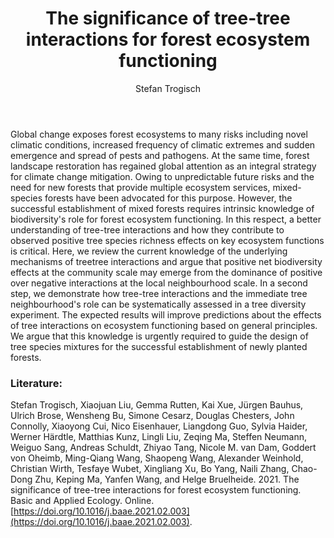 ﻿---
layout: post
title:  "The significance of tree-tree interactions for forest ecosystem functioning"
author: Stefan Trogisch
categories: [ Article ]
image: assets/projects/ST3.png
tags: featured
---
### 
Global change exposes forest ecosystems to many risks including novel climatic conditions, increased frequency of climatic extremes and sudden emergence and spread of pests and pathogens. At the same time, forest landscape restoration has regained global attention as an integral strategy for climate change mitigation. Owing to unpredictable future risks and the need for new forests that provide multiple ecosystem services, mixed-species forests have been advocated for this purpose. However, the successful establishment of mixed forests requires intrinsic knowledge of biodiversity's role for forest ecosystem functioning. In this respect, a better understanding of tree-tree interactions and how they contribute to observed positive tree species richness effects on key ecosystem functions is critical. Here, we review the current knowledge of the underlying mechanisms of treetree interactions and argue that positive net biodiversity effects at the community scale may emerge from the dominance of positive over negative interactions at the local neighbourhood scale. In a second step, we demonstrate how tree-tree interactions and the immediate tree neighbourhood's role can be systematically assessed in a tree diversity experiment. The expected results will improve predictions about the effects of tree interactions on ecosystem functioning based on general principles. We argue that this knowledge is urgently required to guide the design of tree species mixtures for the successful establishment of newly planted forests.

### Literature:
Stefan Trogisch, Xiaojuan Liu, Gemma Rutten, Kai Xue, Jürgen Bauhus, Ulrich Brose, Wensheng Bu, Simone Cesarz, Douglas Chesters, John Connolly, Xiaoyong Cui, Nico Eisenhauer, Liangdong Guo, Sylvia Haider, Werner Härdtle, Matthias Kunz, Lingli Liu, Zeqing Ma, Steffen Neumann, Weiguo Sang, Andreas Schuldt, Zhiyao Tang, Nicole M. van Dam, Goddert von Oheimb, Ming-Qiang Wang, Shaopeng Wang, Alexander Weinhold, Christian Wirth, Tesfaye Wubet, Xingliang Xu, Bo Yang, Naili Zhang, Chao-Dong Zhu, Keping Ma, Yanfen Wang, and Helge Bruelheide. 2021. The significance of tree-tree interactions for forest ecosystem functioning. Basic and Applied Ecology. Online. [https://doi.org/10.1016/j.baae.2021.02.003](https://doi.org/10.1016/j.baae.2021.02.003).
